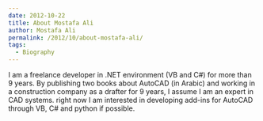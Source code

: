 ```yaml
---
date: 2012-10-22
title: About Mostafa Ali
author: Mostafa Ali
permalink: /2012/10/about-mostafa-ali/
tags:
  - Biography
---
```

I am a freelance developer in .NET environment (VB and C#) for more than 9 years. By publishing two books about AutoCAD (in Arabic) and working in a construction company as a drafter for 9 years, I assume I am an expert in CAD systems. right now I am interested in developing add-ins for AutoCAD through VB, C# and python if possible.
